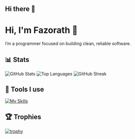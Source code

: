 ## Hi there 👋

<!--
**Fazorath/Fazorath** is a ✨ _special_ ✨ repository because its `README.md` (this file) appears on your GitHub profile.

Here are some ideas to get you started:

- 🔭 I’m currently working on ...
- 🌱 I’m currently learning ...
- 👯 I’m looking to collaborate on ...
- 🤔 I’m looking for help with ...
- 💬 Ask me about ...
- 📫 How to reach me: ...
- 😄 Pronouns: ...
- ⚡ Fun fact: ...
-->

# Hi, I'm Fazorath 👋

I’m a programmer focused on building clean, reliable software.

## 📊 Stats
![GitHub Stats](https://github-readme-stats.vercel.app/api?username=Fazorath&show_icons=true)
![Top Languages](https://github-readme-stats.vercel.app/api/top-langs/?username=Fazorath&layout=compact)
![GitHub Streak](https://streak-stats.demolab.com?user=Fazorath)

## 🧰 Tools I use
[![My Skills](https://skillicons.dev/icons?i=python,ts,react,nodejs,postgres,aws,docker,linux)](https://skillicons.dev)

## 🏆 Trophies
[![trophy](https://github-profile-trophy.vercel.app/?username=Fazorath&theme=flat&no-frame=true&row=1&column=6)](https://github.com/ryo-ma/github-profile-trophy)

<!-- Optional extras -->
<!-- Activity Graph -->
<!-- ![Activity Graph](https://github-readme-activity-graph.vercel.app/graph?username=Fazorath) -->

<!-- Profile views -->
<!-- ![](https://komarev.com/ghpvc/?username=Fazorath) -->
